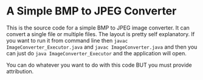 # A Simple BMP to JPEG Converter

This is the source code for a simple BMP to JPEG image converter. It can convert a single file or multiple files. The layout is pretty self explanatory. If you want to run it from command line then `javac ImageConverter_Executor.java` and `javac ImageConverter.java` and then you can just do `java ImageConverter_Executor` and the application will open.

You can do whatever you want to do with this code BUT you must provide attribution.